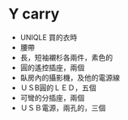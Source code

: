 Y carry
=======
- UNIQLE 買的衣時
- 腰帶
- 長，短袖襯杉各兩件，素色的
- 圓的遙控插座，兩個
- 臥房內的攝影機，及他的電源線
- ＵＳB圓的ＬＥＤ，五個
- 可彎的分插座，兩個
- ＵＳＢ電源，兩孔的，三個

